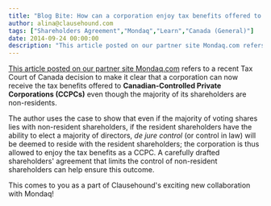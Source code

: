 ```yaml
---
title: "Blog Bite: How can a corporation enjoy tax benefits offered to Canadian-Controlled Private Corporations when the majority of its shareholders are non-residents?"
author: alina@clausehound.com
tags: ["Shareholders Agreement","Mondaq","Learn","Canada (General)"]
date: 2014-09-24 00:00:00
description: "This article posted on our partner site Mondaq.com refers to a recent Tax Court of Canada decision to make it clear that a corporation can now receive the tax benefits offered to Canadian-Controlled..."
---
```


[This article posted on our partner site Mondaq.com](http://www.mondaq.com/canada/x/332368/Corporate+Commercial+Law/Use+A+Shareholders+Agreement+To+Become+A+CCPC+Even+If+The) refers to a recent Tax Court of Canada decision to make it clear that a corporation can now receive the tax benefits offered to **Canadian-Controlled Private Corporations (CCPCs)** even though the majority of its shareholders are non-residents.

The author uses the case to show that even if the majority of voting shares lies with non-resident shareholders, if the resident shareholders have the ability to elect a majority of directors, *de jure control* (or control in law) will be deemed to reside with the resident shareholders; the corporation is thus allowed to enjoy the tax benefits as a CCPC. A carefully drafted shareholders' agreement that limits the control of non-resident shareholders can help ensure this outcome.

This comes to you as a part of Clausehound's exciting new collaboration with Mondaq!
